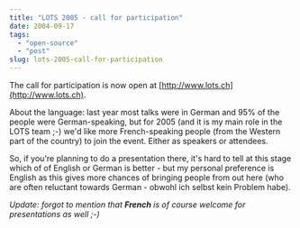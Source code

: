 ```yaml
---
title: "LOTS 2005 - call for participation"
date: 2004-09-17
tags: 
  - "open-source"
  - "post"
slug: lots-2005-call-for-participation
---
```


The call for participation is now open at [http://www.lots.ch](http://www.lots.ch).

About the language: last year most talks were in German and 95% of the people were German-speaking, but for 2005 (and it is my main role in the LOTS team ;-) we'd like more French-speaking people (from the Western part of the country) to join the event. Either as speakers or attendees.

So, if you're planning to do a presentation there, it's hard to tell at this stage which of of English or German is better - but my personal preference is English as this gives more chances of bringing people from out here (who are often reluctant towards German - obwohl ich selbst kein Problem habe).

_Update: forgot to mention that **French** is of course welcome for presentations as well ;-)_
